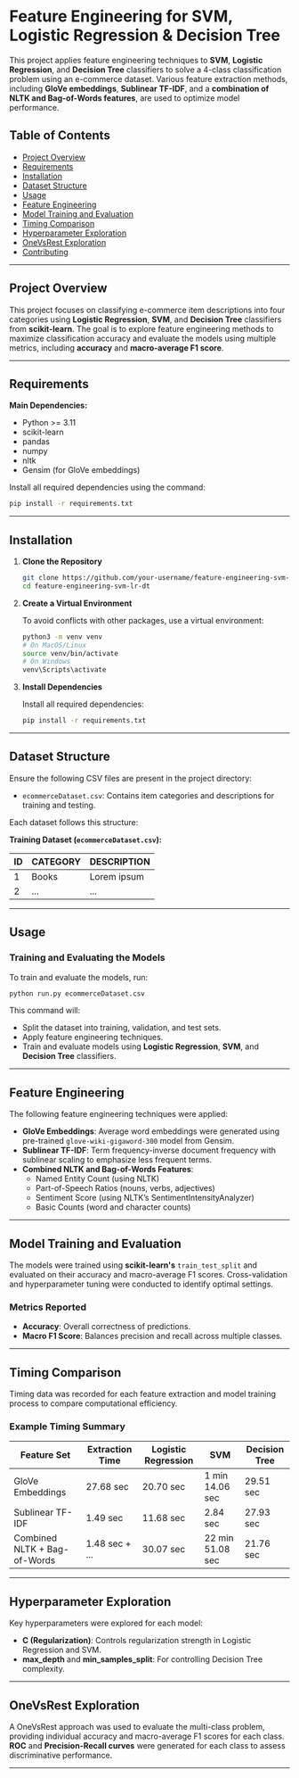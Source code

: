 # Feature Engineering for SVM, Logistic Regression & Decision Tree

This project applies feature engineering techniques to **SVM**, **Logistic Regression**, and **Decision Tree** classifiers to solve a 4-class classification problem using an e-commerce dataset. Various feature extraction methods, including **GloVe embeddings**, **Sublinear TF-IDF**, and a **combination of NLTK and Bag-of-Words features**, are used to optimize model performance.

## Table of Contents

- [Project Overview](#project-overview)
- [Requirements](#requirements)
- [Installation](#installation)
- [Dataset Structure](#dataset-structure)
- [Usage](#usage)
- [Feature Engineering](#feature-engineering)
- [Model Training and Evaluation](#model-training-and-evaluation)
- [Timing Comparison](#timing-comparison)
- [Hyperparameter Exploration](#hyperparameter-exploration)
- [OneVsRest Exploration](#onevsrest-exploration)
- [Contributing](#contributing)

---

## Project Overview

This project focuses on classifying e-commerce item descriptions into four categories using **Logistic Regression**, **SVM**, and **Decision Tree** classifiers from **scikit-learn**. The goal is to explore feature engineering methods to maximize classification accuracy and evaluate the models using multiple metrics, including **accuracy** and **macro-average F1 score**.

---

## Requirements

**Main Dependencies:**
- Python >= 3.11
- scikit-learn
- pandas
- numpy
- nltk
- Gensim (for GloVe embeddings)

Install all required dependencies using the command:

```bash
pip install -r requirements.txt
```

---

## Installation

1. **Clone the Repository**

    ```bash
    git clone https://github.com/your-username/feature-engineering-svm-lr-dt.git
    cd feature-engineering-svm-lr-dt
    ```

2. **Create a Virtual Environment**

    To avoid conflicts with other packages, use a virtual environment:

    ```bash
    python3 -m venv venv
    # On MacOS/Linux
    source venv/bin/activate
    # On Windows
    venv\Scripts\activate
    ```

3. **Install Dependencies**

    Install all required dependencies:

    ```bash
    pip install -r requirements.txt
    ```

---

## Dataset Structure

Ensure the following CSV files are present in the project directory:

- `ecommerceDataset.csv`: Contains item categories and descriptions for training and testing.

Each dataset follows this structure:

**Training Dataset (`ecommerceDataset.csv`):**

| ID | CATEGORY | DESCRIPTION           |
|----|-------------|--------------------|
| 1  | Books       | Lorem ipsum        |
| 2  | ...         | ...

---

## Usage

### Training and Evaluating the Models

To train and evaluate the models, run:

```bash
python run.py ecommerceDataset.csv
```

This command will:

- Split the dataset into training, validation, and test sets.
- Apply feature engineering techniques.
- Train and evaluate models using **Logistic Regression**, **SVM**, and **Decision Tree** classifiers.

---

## Feature Engineering

The following feature engineering techniques were applied:

- **GloVe Embeddings**: Average word embeddings were generated using pre-trained `glove-wiki-gigaword-300` model from Gensim.
- **Sublinear TF-IDF**: Term frequency-inverse document frequency with sublinear scaling to emphasize less frequent terms.
- **Combined NLTK and Bag-of-Words Features**:
  - Named Entity Count (using NLTK)
  - Part-of-Speech Ratios (nouns, verbs, adjectives)
  - Sentiment Score (using NLTK’s SentimentIntensityAnalyzer)
  - Basic Counts (word and character counts)

---

## Model Training and Evaluation

The models were trained using **scikit-learn's** `train_test_split` and evaluated on their accuracy and macro-average F1 scores. Cross-validation and hyperparameter tuning were conducted to identify optimal settings.

### Metrics Reported

- **Accuracy**: Overall correctness of predictions.
- **Macro F1 Score**: Balances precision and recall across multiple classes.

---

## Timing Comparison

Timing data was recorded for each feature extraction and model training process to compare computational efficiency.

### Example Timing Summary

| Feature Set                  | Extraction Time | Logistic Regression | SVM                | Decision Tree       |
|-----------------------------|-----------------|---------------------|-------------------|---------------------|
| GloVe Embeddings            | 27.68 sec       | 20.70 sec           | 1 min 14.06 sec   | 29.51 sec           |
| Sublinear TF-IDF            | 1.49 sec        | 11.68 sec           | 2.84 sec          | 27.93 sec           |
| Combined NLTK + Bag-of-Words| 1.48 sec + ...  | 30.07 sec           | 22 min 51.08 sec  | 21.76 sec           |

---

## Hyperparameter Exploration

Key hyperparameters were explored for each model:

- **C (Regularization)**: Controls regularization strength in Logistic Regression and SVM.
- **max_depth** and **min_samples_split**: For controlling Decision Tree complexity.

---

## OneVsRest Exploration

A OneVsRest approach was used to evaluate the multi-class problem, providing individual accuracy and macro-average F1 scores for each class. **ROC** and **Precision-Recall curves** were generated for each class to assess discriminative performance.

---
